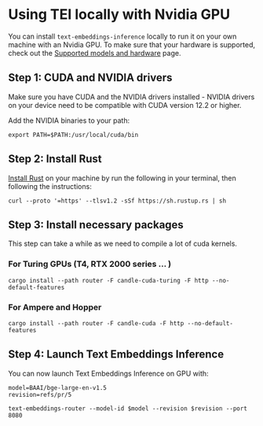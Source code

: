 <!--Copyright 2023 The HuggingFace Team. All rights reserved.

Licensed under the Apache License, Version 2.0 (the "License"); you may not use this file except in compliance with
the License. You may obtain a copy of the License at

http://www.apache.org/licenses/LICENSE-2.0

Unless required by applicable law or agreed to in writing, software distributed under the License is distributed on
an "AS IS" BASIS, WITHOUT WARRANTIES OR CONDITIONS OF ANY KIND, either express or implied. See the License for the
specific language governing permissions and limitations under the License.

⚠️ Note that this file is in Markdown but contain specific syntax for our doc-builder (similar to MDX) that may not be
rendered properly in your Markdown viewer.

-->

# Using TEI locally with Nvidia GPU

You can install `text-embeddings-inference` locally to run it on your own machine with an Nvidia GPU.
To make sure that your hardware is supported, check out the [Supported models and hardware](supported_models) page.

## Step 1: CUDA and NVIDIA drivers

Make sure you have CUDA and the NVIDIA drivers installed - NVIDIA drivers on your device need to be compatible with CUDA version 12.2 or higher.

Add the NVIDIA binaries to your path:

```shell
export PATH=$PATH:/usr/local/cuda/bin
```

## Step 2: Install Rust

[Install Rust](https://rustup.rs/) on your machine by run the following in your terminal, then following the instructions:

```shell
curl --proto '=https' --tlsv1.2 -sSf https://sh.rustup.rs | sh
```

## Step 3: Install necessary packages

This step  can take a while as we need to compile a lot of cuda kernels.

### For Turing GPUs (T4, RTX 2000 series ... )

```shell
cargo install --path router -F candle-cuda-turing -F http --no-default-features
```

### For Ampere and Hopper

```shell
cargo install --path router -F candle-cuda -F http --no-default-features
```

## Step 4: Launch Text Embeddings Inference

You can now launch Text Embeddings Inference on GPU with:

```shell
model=BAAI/bge-large-en-v1.5
revision=refs/pr/5

text-embeddings-router --model-id $model --revision $revision --port 8080
```
